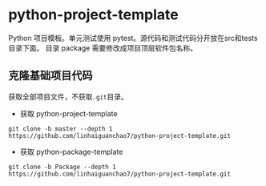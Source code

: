 # python-project-template
Python 项目模板。单元测试使用 pytest。源代码和测试代码分开放在src和tests目录下面。
目录 package 需要修改成项目顶层软件包名称。

## 克隆基础项目代码

获取全部项目文件，不获取`.git`目录。

+ 获取 python-project-template

```shell
git clone -b master --depth 1 https://github.com/linhaiguanchao7/python-project-template.git
```

+ 获取 python-package-template

```shell
git clone -b Package --depth 1 https://github.com/linhaiguanchao7/python-project-template.git
```
